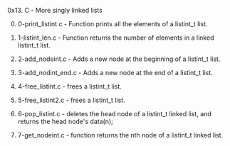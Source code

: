 0x13. C - More singly linked lists

0. 0-print_listint.c - Function prints all the elements of a listint_t list.

1. 1-listint_len.c - Function returns the number of elements in a linked listint_t list.

2. 2-add_nodeint.c - Adds a new node at the beginning of a listint_t list.

3. 3-add_nodint_end.c - Adds a new node at the end of a listint_t list.

4. 4-free_listint.c - frees a listint_t list.

5. 5-free_listint2.c - frees a listint_t list.

6. 6-pop_listint.c - deletes the head node of a listint_t linked list, and returns the head node's data(n);

7. 7-get_nodeint.c - function returns the nth node of a listint_t linked list.